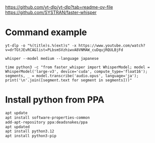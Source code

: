 https://github.com/yt-dlp/yt-dlp?tab=readme-ov-file
https://github.com/SYSTRAN/faster-whisper

# Command example

`yt-dlp -o "%(title)s.%(ext)s" -x https://www.youtube.com/watch?v=drTGtJEvRCA&list=PLbsmSVzhiwvA8VNMAW_cuDqujRQULBjFd`

`whisper --model medium --language japanese `

`time python3 -c "from faster_whisper import WhisperModel; model = WhisperModel('large-v3', device='cuda', compute_type='float16'); segments, _ = model.transcribe('audio.opus', language='ja'); print('\n'.join([segment.text for segment in segments]))"`

# Install python from PPA

```sh
apt update
apt install software-properties-common
add-apt-repository ppa:deadsnakes/ppa
apt updated
apt install python3.12
apt install python3-pip
```